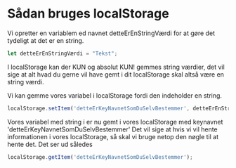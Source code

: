 # Sådan bruges localStorage



Vi opretter en variablem ed navnet detteErEnStringVærdi for at gøre det tydeligt at det er en string.
```javascript
let detteErEnStringVærdi = "Tekst";
```
I localStorage kan der KUN og absolut KUN! gemmes string værdier, det vil sige at alt hvad du gerne vil have gemt i dit localStorage skal altså være en string værdi.

Vi kan gemme vores variabel i localStorage fordi den indeholder en string.
```javascript
localStorage.setItem('detteErKeyNavnetSomDuSelvBestemmer', detteErEnStringVærdi);
```
Vores variabel med string i er nu gemt i vores localStorage med keynavnet 'detteErKeyNavnetSomDuSelvBestemmer' Det vil sige at hvis vi vil hente informationen i vores localStorage, så skal vi bruge netop den nøgle til at hente det. Det ser ud således
```javascript
localStorage.getItem('detteErKeyNavnetSomDuSelvBestemmer');
```